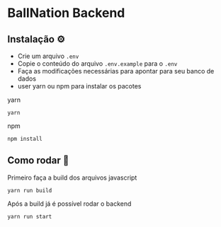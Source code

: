 # BallNation Backend

## Instalação ⚙️

- Crie um arquivo `.env`
- Copie o conteúdo do arquivo `.env.example` para o `.env`
- Faça as modificações necessárias para apontar para seu banco de dados
- user yarn ou npm para instalar os pacotes

yarn

```
yarn
```

npm

```
npm install
```

## Como rodar 🎯

Primeiro faça a build dos arquivos javascript

```
yarn run build
```

Após a build já é possível rodar o backend

```
yarn run start
```
